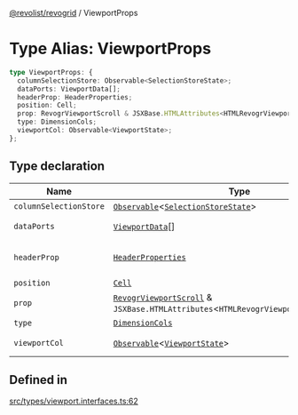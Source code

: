 [@revolist/revogrid](README.md) / ViewportProps

# Type Alias: ViewportProps

```ts
type ViewportProps: {
  columnSelectionStore: Observable<SelectionStoreState>;
  dataPorts: ViewportData[];
  headerProp: HeaderProperties;
  position: Cell;
  prop: RevogrViewportScroll & JSXBase.HTMLAttributes<HTMLRevogrViewportScrollElement>;
  type: DimensionCols;
  viewportCol: Observable<ViewportState>;
};
```

## Type declaration

| Name | Type | Description | Defined in |
| ------ | ------ | ------ | ------ |
| `columnSelectionStore` | [`Observable`](TypeAlias.Observable.md)\<[`SelectionStoreState`](TypeAlias.SelectionStoreState.md)\> | - | [src/types/viewport.interfaces.ts:79](https://github.com/revolist/revogrid/blob/74012ec30398bf39d0acc929bd7f7963856aba4e/src/types/viewport.interfaces.ts#L79) |
| `dataPorts` | [`ViewportData`](TypeAlias.ViewportData.md)[] | viewport rows | [src/types/viewport.interfaces.ts:77](https://github.com/revolist/revogrid/blob/74012ec30398bf39d0acc929bd7f7963856aba4e/src/types/viewport.interfaces.ts#L77) |
| `headerProp` | [`HeaderProperties`](TypeAlias.HeaderProperties.md) | header container props | [src/types/viewport.interfaces.ts:71](https://github.com/revolist/revogrid/blob/74012ec30398bf39d0acc929bd7f7963856aba4e/src/types/viewport.interfaces.ts#L71) |
| `position` | [`Cell`](Interface.Cell.md) | - | [src/types/viewport.interfaces.ts:65](https://github.com/revolist/revogrid/blob/74012ec30398bf39d0acc929bd7f7963856aba4e/src/types/viewport.interfaces.ts#L65) |
| `prop` | [`RevogrViewportScroll`](JSX.Interface.RevogrViewportScroll.md) & `JSXBase.HTMLAttributes`\<`HTMLRevogrViewportScrollElement`\> | - | [src/types/viewport.interfaces.ts:63](https://github.com/revolist/revogrid/blob/74012ec30398bf39d0acc929bd7f7963856aba4e/src/types/viewport.interfaces.ts#L63) |
| `type` | [`DimensionCols`](TypeAlias.DimensionCols.md) | - | [src/types/viewport.interfaces.ts:66](https://github.com/revolist/revogrid/blob/74012ec30398bf39d0acc929bd7f7963856aba4e/src/types/viewport.interfaces.ts#L66) |
| `viewportCol` | [`Observable`](TypeAlias.Observable.md)\<[`ViewportState`](Interface.ViewportState.md)\> | Cols dataset | [src/types/viewport.interfaces.ts:68](https://github.com/revolist/revogrid/blob/74012ec30398bf39d0acc929bd7f7963856aba4e/src/types/viewport.interfaces.ts#L68) |

## Defined in

[src/types/viewport.interfaces.ts:62](https://github.com/revolist/revogrid/blob/74012ec30398bf39d0acc929bd7f7963856aba4e/src/types/viewport.interfaces.ts#L62)
